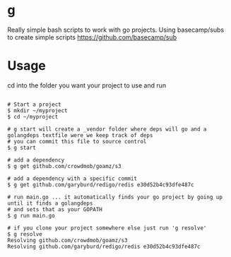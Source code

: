 g
=

Really simple bash scripts to work with go projects. Using basecamp/subs to create simple scripts https://github.com/basecamp/sub


# Usage

cd into the folder you want your project to use and run
```

# Start a project
$ mkdir ~/myproject
$ cd ~/myproject

# g start will create a _vendor folder where deps will go and a golangdeps textfile were we keep track of deps
# you can commit this file to source control
$ g start

# add a dependency
$ g get github.com/crowdmob/goamz/s3

# add a dependency with a specific commit
$ g get github.com/garyburd/redigo/redis e30d52b4c93dfe487c

# run main.go ... it automatically finds your go project by going up until it finds a golangdeps 
# and sets that as your GOPATH
$ g run main.go

# if you clone your project somewhere else just run 'g resolve'
$ g resolve 
Resolving github.com/crowdmob/goamz/s3
Resolving github.com/garyburd/redigo/redis e30d52b4c93dfe487c

```

